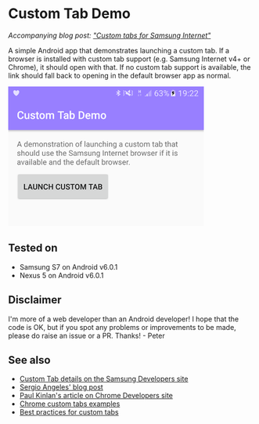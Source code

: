 # Custom Tab Demo

*Accompanying blog post: ["Custom tabs for Samsung Internet"](https://medium.com/samsung-internet-dev/custom-tabs-for-samsung-internet-8563e4754b22)*

A simple Android app that demonstrates launching a custom tab. If a browser is installed with custom 
tab support (e.g. Samsung Internet v4+ or Chrome), it should open with that. If no custom tab support 
is available, the link should fall back to opening in the default browser app as normal.

![Screenshot](docs/screenshot.png?raw=true "Screenshot") 

## Tested on

* Samsung S7 on Android v6.0.1
* Nexus 5 on Android v6.0.1

## Disclaimer

I'm more of a web developer than an Android developer! I hope that the code is OK, but if you 
spot any problems or improvements to be made, please do raise an issue or a PR. Thanks! - Peter

## See also

* [Custom Tab details on the Samsung Developers site](http://developer.samsung.com/technical-doc/view.do?v=T000000245)
* [Sergio Angeles' blog post](https://www.captechconsulting.com/blogs/an-introduction-to-chrome-custom-tabs-for-android)
* [Paul Kinlan's article on Chrome Developers site](https://developer.chrome.com/multidevice/android/customtabs)
* [Chrome custom tabs examples](https://github.com/GoogleChrome/custom-tabs-client)
* [Best practices for custom tabs](https://medium.com/google-developers/best-practices-for-custom-tabs-5700e55143ee)


